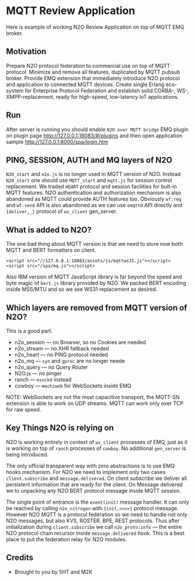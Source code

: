 MQTT Review Application
=======================

Here is example of working N2O Review Application on top of MQTT EMQ broker.

Motivation
----------

Prepare N2O protocol federation to commercial use on top of MQTT protocol.
Minimize and remove all features, duplicated by MQTT pubsub broker.
Provide EMQ extension that immediately introduce N2O protocol and
application to connected MQTT devices. Create single Erlang eco-system
for Enterprise Protocol Federation and establish
solid CORBA-, WS-, XMPP-replacement, ready for high-speed,
low-latency IoT applications.

Run
---

After server is running you should enable `N2O over MQTT bridge` EMQ plugin
on plugin page http://127.0.0.1:18083/#/plugins and then open application
sample http://127.0.0.1:8000/spa/login.htm

PING, SESSION, AUTH and MQ layers of N2O
----------------------------------------

`N2O_start` and `n2o.js` is no longer used in MQTT version of N2O.
Instead `N2O_start` one should use `MQTT_start` and `mqtt.js` for session control replacement.
We traded `HEART` protocol and session facilities for bult-in MQTT features.
N2O authentication and authorization mechanism is also abandoned as MQTT
could provide AUTH features too. Obviously `wf:reg` and `wf:send` API
is also abandoned as we can use `emqttd` API directly and `{deliver,_}` protocol of
`ws_client` gen_server. 

What is added to N2O?
---------------------

The one bad thing about MQTT version is that we need to store now
both MQTT and BERT formatters on client.

```
<script src="//127.0.0.1:18083/assets/js/mqttws31.js"></script>
<script src="/spa/mq.js"></script>
```

Also IBM version of MQTT JavaScript library is far beyond the
speed and byte magic of `bert.js` library provided by N2O.
We packed BERT encoding inside MSS/MTU and so we see
WS31 replacement as desired.

Which layers are removed from MQTT version of N2O?
--------------------------------------------------

This is a good part.

* n2o_session — no Browser, so no Cookies are needed
* n2o_stream — no XHR fallback needed
* n2o_heart — no PING protocol needed
* n2o_mq — `syn` and `gproc` are no longer neede
* n2o_query — no Query Router 
* N2O.js — no pinger
* ranch — `esockd` instead
* cowboy — `mochiweb` for WebSockets inside EMQ

NOTE: WebSockets are not the most capacitive transport, the
MQTT-SN extension is able to work on UDP streams.
MQTT can work only over TCP for raw speed.

Key Things N2O is relying on
----------------------------

N2O is working entirely in context of `ws_client` processes of EMQ, just
as it is working on top of `ranch` processes of `cowboy`.
No additional `gen_server` is being introduced.

The only official transparent way with zero abstractions is to use EMQ hooks
mechanism. For N2O we need to implement only two cases `client.subscribe` and
`message.delivered`. On client subscribe we deliver all persistent information
that are ready for the client. On Message delivered we to unpacking any N2O
BERT protocol message inside MQTT session.

The single point of entrance is the `event(init)` message handler.
It can only be reached by calling `n2o_nitrogen` with `{init,<<>>}` protocol message.
However N2O MQTT is a protocol federation so we need to handle not only N2O messages,
but also KVS, ROSTER, BPE, REST protocols.
Thus after initialization during `client.subscribe`  we call `n2o_proto:info` — 
the entire N2O protocol chain recursor inside `message.delivered` hook. 
This is a best place to put the federation relay for N2O modules.

Credits
-------
* Brought to you by 5HT and M2K

